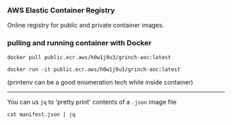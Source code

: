 ### AWS Elastic Container Registry

Online registry for public and private container images.


### pulling and running container with Docker

`docker pull public.ecr.aws/h0w1j9u3/grinch-aoc:latest`


`docker run -it public.ecr.aws/h0w1j9u3/grinch-aoc:latest`


(printenv can be a good enumeration tech while inside container)

---

You can us `jq` to 'pretty print' contents of a `.json` image file 

`cat manifest.json | jq`


